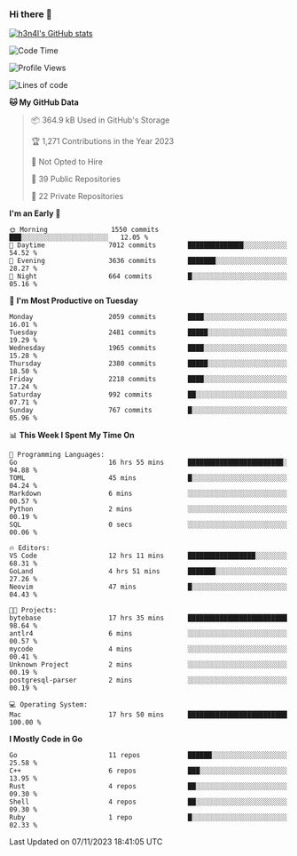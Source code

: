 ### Hi there 👋

[![h3n4l's GitHub stats](https://github-readme-stats.vercel.app/api?username=h3n4l&count_private=true&show_icons=true&theme=radical)](https://github.com/h3n4l/github-readme-stats)

<!--START_SECTION:waka-->
![Code Time](http://img.shields.io/badge/Code%20Time-1%2C681%20hrs%2053%20mins-blue)

![Profile Views](http://img.shields.io/badge/Profile%20Views-0-blue)

![Lines of code](https://img.shields.io/badge/From%20Hello%20World%20I%27ve%20Written-3.4%20million%20lines%20of%20code-blue)

**🐱 My GitHub Data** 

> 📦 364.9 kB Used in GitHub's Storage 
 > 
> 🏆 1,271 Contributions in the Year 2023
 > 
> 🚫 Not Opted to Hire
 > 
> 📜 39 Public Repositories 
 > 
> 🔑 22 Private Repositories 
 > 
**I'm an Early 🐤** 

```text
🌞 Morning                1550 commits        ███░░░░░░░░░░░░░░░░░░░░░░   12.05 % 
🌆 Daytime                7012 commits        ██████████████░░░░░░░░░░░   54.52 % 
🌃 Evening                3636 commits        ███████░░░░░░░░░░░░░░░░░░   28.27 % 
🌙 Night                  664 commits         █░░░░░░░░░░░░░░░░░░░░░░░░   05.16 % 
```
📅 **I'm Most Productive on Tuesday** 

```text
Monday                   2059 commits        ████░░░░░░░░░░░░░░░░░░░░░   16.01 % 
Tuesday                  2481 commits        █████░░░░░░░░░░░░░░░░░░░░   19.29 % 
Wednesday                1965 commits        ████░░░░░░░░░░░░░░░░░░░░░   15.28 % 
Thursday                 2380 commits        █████░░░░░░░░░░░░░░░░░░░░   18.50 % 
Friday                   2218 commits        ████░░░░░░░░░░░░░░░░░░░░░   17.24 % 
Saturday                 992 commits         ██░░░░░░░░░░░░░░░░░░░░░░░   07.71 % 
Sunday                   767 commits         █░░░░░░░░░░░░░░░░░░░░░░░░   05.96 % 
```


📊 **This Week I Spent My Time On** 

```text
💬 Programming Languages: 
Go                       16 hrs 55 mins      ████████████████████████░   94.88 % 
TOML                     45 mins             █░░░░░░░░░░░░░░░░░░░░░░░░   04.24 % 
Markdown                 6 mins              ░░░░░░░░░░░░░░░░░░░░░░░░░   00.57 % 
Python                   2 mins              ░░░░░░░░░░░░░░░░░░░░░░░░░   00.19 % 
SQL                      0 secs              ░░░░░░░░░░░░░░░░░░░░░░░░░   00.06 % 

🔥 Editors: 
VS Code                  12 hrs 11 mins      █████████████████░░░░░░░░   68.31 % 
GoLand                   4 hrs 51 mins       ███████░░░░░░░░░░░░░░░░░░   27.26 % 
Neovim                   47 mins             █░░░░░░░░░░░░░░░░░░░░░░░░   04.43 % 

🐱‍💻 Projects: 
bytebase                 17 hrs 35 mins      █████████████████████████   98.64 % 
antlr4                   6 mins              ░░░░░░░░░░░░░░░░░░░░░░░░░   00.57 % 
mycode                   4 mins              ░░░░░░░░░░░░░░░░░░░░░░░░░   00.41 % 
Unknown Project          2 mins              ░░░░░░░░░░░░░░░░░░░░░░░░░   00.19 % 
postgresql-parser        2 mins              ░░░░░░░░░░░░░░░░░░░░░░░░░   00.19 % 

💻 Operating System: 
Mac                      17 hrs 50 mins      █████████████████████████   100.00 % 
```

**I Mostly Code in Go** 

```text
Go                       11 repos            ██████░░░░░░░░░░░░░░░░░░░   25.58 % 
C++                      6 repos             ███░░░░░░░░░░░░░░░░░░░░░░   13.95 % 
Rust                     4 repos             ██░░░░░░░░░░░░░░░░░░░░░░░   09.30 % 
Shell                    4 repos             ██░░░░░░░░░░░░░░░░░░░░░░░   09.30 % 
Ruby                     1 repo              █░░░░░░░░░░░░░░░░░░░░░░░░   02.33 % 
```




 Last Updated on 07/11/2023 18:41:05 UTC
<!--END_SECTION:waka-->

